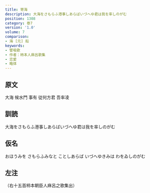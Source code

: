 ```yaml
---
title: 寄海
description: 大海をさもらふ港事しあらばいづへゆ君は我を率しのがむ
position: 1308
category: 巻7
version: '1.0'
volume: 7
comparison:
- 海 [元] 船
keywords:
- 譬喩歌
- 作者：柿本人麻呂歌集
- 恋愛
- 略体
---
```


## 原文

大海 候水門 事有 従何方君 吾率凌

## 訓読

大海をさもらふ港事しあらばいづへゆ君は我を率しのがむ

## 仮名

おほうみを さもらふみなと ことしあらば いづへゆきみは わをゐしのがむ

## 左注

（右十五首柿本朝臣人麻呂之歌集出）
